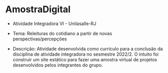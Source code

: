 # AmostraDigital

- Atividade Integradora VI - Unilasalle-RJ

- Tema: Releituras do cotidiano a partir de novas perspectivas/percepções

- Descrição: Atividade desenvolvida como currículo para a conclusão da disciplina de atividade integradora no sesmestre 2022/2. O intuito foi construir um site estático para fazer uma amostra virtual de projetos desenvolvidos pelos integrantes do grupo.
